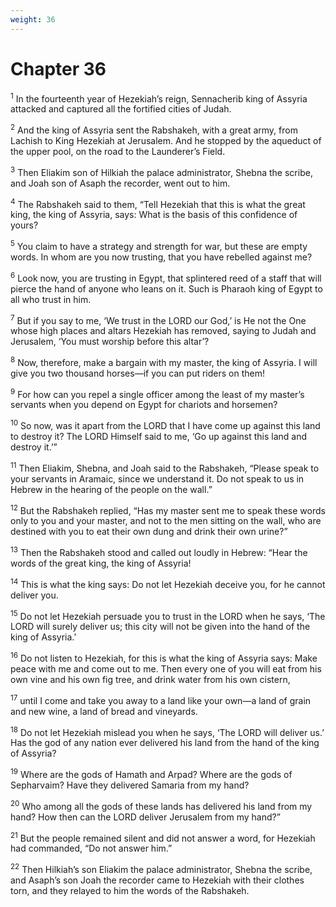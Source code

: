 ```yaml
---
weight: 36
---
```


# Chapter 36

<sup>1</sup> In the fourteenth year of Hezekiah’s reign, Sennacherib king of Assyria attacked and captured all the fortified cities of Judah. 

<sup>2</sup> And the king of Assyria sent the Rabshakeh, with a great army, from Lachish to King Hezekiah at Jerusalem. And he stopped by the aqueduct of the upper pool, on the road to the Launderer’s Field. 

<sup>3</sup> Then Eliakim son of Hilkiah the palace administrator, Shebna the scribe, and Joah son of Asaph the recorder, went out to him. 

<sup>4</sup> The Rabshakeh said to them, “Tell Hezekiah that this is what the great king, the king of Assyria, says: What is the basis of this confidence of yours? 

<sup>5</sup> You claim to have a strategy and strength for war, but these are empty words. In whom are you now trusting, that you have rebelled against me? 

<sup>6</sup> Look now, you are trusting in Egypt, that splintered reed of a staff that will pierce the hand of anyone who leans on it. Such is Pharaoh king of Egypt to all who trust in him. 

<sup>7</sup> But if you say to me, ‘We trust in the LORD our God,’ is He not the One whose high places and altars Hezekiah has removed, saying to Judah and Jerusalem, ‘You must worship before this altar’? 

<sup>8</sup> Now, therefore, make a bargain with my master, the king of Assyria. I will give you two thousand horses—if you can put riders on them! 

<sup>9</sup> For how can you repel a single officer among the least of my master’s servants when you depend on Egypt for chariots and horsemen? 

<sup>10</sup> So now, was it apart from the LORD that I have come up against this land to destroy it? The LORD Himself said to me, ‘Go up against this land and destroy it.’” 

<sup>11</sup> Then Eliakim, Shebna, and Joah said to the Rabshakeh, “Please speak to your servants in Aramaic, since we understand it. Do not speak to us in Hebrew in the hearing of the people on the wall.” 

<sup>12</sup> But the Rabshakeh replied, “Has my master sent me to speak these words only to you and your master, and not to the men sitting on the wall, who are destined with you to eat their own dung and drink their own urine?” 

<sup>13</sup> Then the Rabshakeh stood and called out loudly in Hebrew: “Hear the words of the great king, the king of Assyria! 

<sup>14</sup> This is what the king says: Do not let Hezekiah deceive you, for he cannot deliver you. 

<sup>15</sup> Do not let Hezekiah persuade you to trust in the LORD when he says, ‘The LORD will surely deliver us; this city will not be given into the hand of the king of Assyria.’ 

<sup>16</sup> Do not listen to Hezekiah, for this is what the king of Assyria says: Make peace with me and come out to me. Then every one of you will eat from his own vine and his own fig tree, and drink water from his own cistern, 

<sup>17</sup> until I come and take you away to a land like your own—a land of grain and new wine, a land of bread and vineyards. 

<sup>18</sup> Do not let Hezekiah mislead you when he says, ‘The LORD will deliver us.’ Has the god of any nation ever delivered his land from the hand of the king of Assyria? 

<sup>19</sup> Where are the gods of Hamath and Arpad? Where are the gods of Sepharvaim? Have they delivered Samaria from my hand? 

<sup>20</sup> Who among all the gods of these lands has delivered his land from my hand? How then can the LORD deliver Jerusalem from my hand?” 

<sup>21</sup> But the people remained silent and did not answer a word, for Hezekiah had commanded, “Do not answer him.” 

<sup>22</sup> Then Hilkiah’s son Eliakim the palace administrator, Shebna the scribe, and Asaph’s son Joah the recorder came to Hezekiah with their clothes torn, and they relayed to him the words of the Rabshakeh. 


